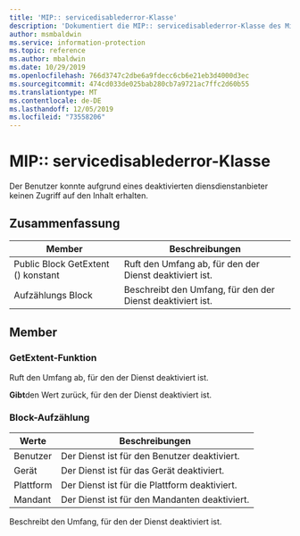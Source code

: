 ```yaml
---
title: 'MIP:: servicedisablederror-Klasse'
description: 'Dokumentiert die MIP:: servicedisablederror-Klasse des Microsoft Information Protection (MIP) SDK.'
author: msmbaldwin
ms.service: information-protection
ms.topic: reference
ms.author: mbaldwin
ms.date: 10/29/2019
ms.openlocfilehash: 766d3747c2dbe6a9fdecc6cb6e21eb3d4000d3ec
ms.sourcegitcommit: 474cd033de025bab280cb7a9721ac7ffc2d60b55
ms.translationtype: MT
ms.contentlocale: de-DE
ms.lasthandoff: 12/05/2019
ms.locfileid: "73558206"
---
```

# <a name="class-mipservicedisablederror"></a>MIP:: servicedisablederror-Klasse 
Der Benutzer konnte aufgrund eines deaktivierten diensdienstanbieter keinen Zugriff auf den Inhalt erhalten.
  
## <a name="summary"></a>Zusammenfassung
 Member                        | Beschreibungen                                
--------------------------------|---------------------------------------------
Public Block GetExtent () konstant  |  Ruft den Umfang ab, für den der Dienst deaktiviert ist.
Aufzählungs Block  |  Beschreibt den Umfang, für den der Dienst deaktiviert ist.
  
## <a name="members"></a>Member
  
### <a name="getextent-function"></a>GetExtent-Funktion
Ruft den Umfang ab, für den der Dienst deaktiviert ist.

  
**Gibt**den Wert zurück, für den der Dienst deaktiviert ist.
  
### <a name="extent-enum"></a>Block-Aufzählung
 Werte                         | Beschreibungen                                
--------------------------------|---------------------------------------------
Benutzer            | Der Dienst ist für den Benutzer deaktiviert.
Gerät            | Der Dienst ist für das Gerät deaktiviert.
Plattform            | Der Dienst ist für die Plattform deaktiviert.
Mandant            | Der Dienst ist für den Mandanten deaktiviert.
Beschreibt den Umfang, für den der Dienst deaktiviert ist.